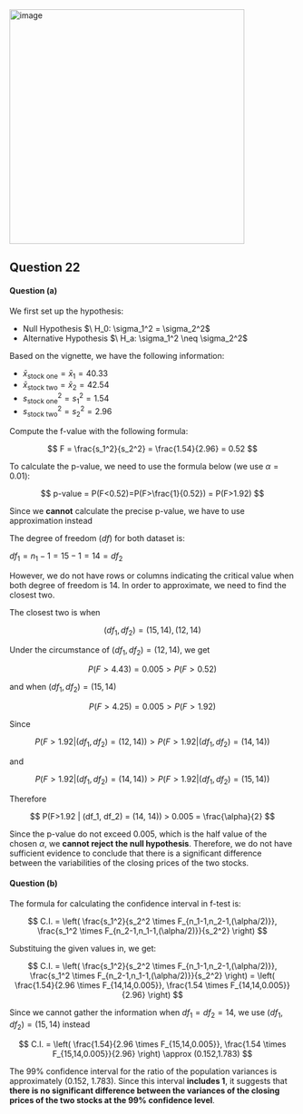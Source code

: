 <img width="414" alt="image" src="https://github.com/user-attachments/assets/72b83c3e-3f4a-4829-b508-07ec13d49d53" />

## Question 22

#### Question (a)

We first set up the hypothesis:
- Null Hypothesis $\ H_0: \sigma_1^2 = \sigma_2^2\$ 
- Alternative Hypothesis $\ H_a: \sigma_1^2 \neq \sigma_2^2\$

Based on the vignette, we have the following information:
- $\bar{x}_{\text{stock one}} = \bar{x}_1 = 40.33$
- $\bar{x}_{\text{stock two}} = \bar{x}_2 = 42.54$
- $s^2_{\text{stock one}} = s^2_1 = 1.54$
- $s^2_{\text{stock two}} = s^2_2 = 2.96$

Compute the f-value with the following formula:

$$
F = \frac{s_1^2}{s_2^2} = \frac{1.54}{2.96} = 0.52
$$

To calculate the p-value, we need to use the formula below (we use $\alpha = 0.01$):

$$
p-value = P(F<0.52)=P(F>\frac{1}{0.52}) = P(F>1.92)
$$

Since we **cannot** calculate the precise p-value, we have to use approximation instead

The degree of freedom ($df$) for both dataset is:

$df_1 = n_1 - 1 = 15 - 1 = 14 = df_2$

However, we do not have rows or columns indicating the critical value when both degree of freedom is 14.
In order to approximate, we need to find the closest two.

The closest two is when 

$$
(df_1, df_2) = (15, 14), (12, 14)
$$

Under the circumstance of $(df_1, df_2) = (12, 14)$, we get 

$$
P(F>4.43) = 0.005 > P(F>0.52)
$$

and when  $(df_1, df_2) = (15, 14)$

$$
P(F>4.25) = 0.005 > P(F>1.92)
$$

Since

$$
P(F>1.92 | (df_1, df_2) = (12, 14)) > P(F>1.92 | (df_1, df_2) = (14, 14))
$$

and

$$
P(F>1.92 | (df_1, df_2) = (14, 14)) > P(F>1.92 | (df_1, df_2) = (15, 14))
$$

Therefore

$$
P(F>1.92 | (df_1, df_2) = (14, 14)) > 0.005 = \frac{\alpha}{2}
$$

Since the p-value do not exceed 0.005, which is the half value of the chosen $\alpha$, we **cannot reject
the null hypothesis**. Therefore, we do not have sufficient evidence to conclude that there is a significant 
difference between the variabilities of the closing prices of the two stocks.

#### Question (b)

The formula for calculating the confidence interval in f-test is:

$$
C.I. = \left( \frac{s_1^2}{s_2^2 \times F_{n_1-1,n_2-1,(\alpha/2)}}, \frac{s_1^2 \times F_{n_2-1,n_1-1,(\alpha/2)}}{s_2^2} \right)
$$

Substituing the given values in, we get:

$$
C.I. = \left( \frac{s_1^2}{s_2^2 \times F_{n_1-1,n_2-1,(\alpha/2)}}, \frac{s_1^2 \times F_{n_2-1,n_1-1,(\alpha/2)}}{s_2^2} \right)
= \left( \frac{1.54}{2.96 \times F_{14,14,0.005}}, \frac{1.54 \times F_{14,14,0.005}}{2.96} \right) 
$$

Since we cannot gather the information when $df_1 = df_2 = 14$, we use $(df_1, df_2) = (15,14)$ instead

$$
C.I. = \left( \frac{1.54}{2.96 \times F_{15,14,0.005}}, \frac{1.54 \times F_{15,14,0.005}}{2.96} \right) \approx (0.152,1.783)
$$

The 99% confidence interval for the ratio of the population variances 
is approximately (0.152, 1.783). Since this interval **includes 1**, it suggests that 
**there is no significant difference between the variances of the closing prices of the two stocks at the 99% confidence level**.
